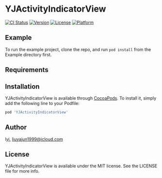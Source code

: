 # YJActivityIndicatorView

[![CI Status](https://img.shields.io/travis/lyj/YJActivityIndicatorView.svg?style=flat)](https://travis-ci.org/lyj/YJActivityIndicatorView)
[![Version](https://img.shields.io/cocoapods/v/YJActivityIndicatorView.svg?style=flat)](https://cocoapods.org/pods/YJActivityIndicatorView)
[![License](https://img.shields.io/cocoapods/l/YJActivityIndicatorView.svg?style=flat)](https://cocoapods.org/pods/YJActivityIndicatorView)
[![Platform](https://img.shields.io/cocoapods/p/YJActivityIndicatorView.svg?style=flat)](https://cocoapods.org/pods/YJActivityIndicatorView)

## Example

To run the example project, clone the repo, and run `pod install` from the Example directory first.

## Requirements

## Installation

YJActivityIndicatorView is available through [CocoaPods](https://cocoapods.org). To install
it, simply add the following line to your Podfile:

```ruby
pod 'YJActivityIndicatorView'
```

## Author

lyj, liuyajun1999@icloud.com

## License

YJActivityIndicatorView is available under the MIT license. See the LICENSE file for more info.
